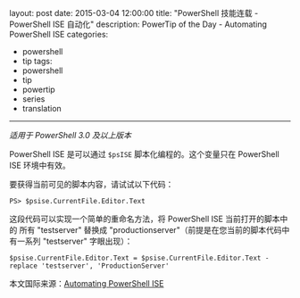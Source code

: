 ﻿layout: post
date: 2015-03-04 12:00:00
title: "PowerShell 技能连载 - PowerShell ISE 自动化"
description: PowerTip of the Day - Automating PowerShell ISE
categories:
- powershell
- tip
tags:
- powershell
- tip
- powertip
- series
- translation
---
_适用于 PowerShell 3.0 及以上版本_

PowerShell ISE 是可以通过 `$psISE` 脚本化编程的。这个变量只在 PowerShell ISE 环境中有效。

要获得当前可见的脚本内容，请试试以下代码：

    PS> $psise.CurrentFile.Editor.Text 

这段代码可以实现一个简单的重命名方法，将 PowerShell ISE 当前打开的脚本中的 所有 "testserver" 替换成 "productionserver"（前提是在您当前的脚本代码中有一系列 "testserver" 字眼出现）：

    $psise.CurrentFile.Editor.Text = $psise.CurrentFile.Editor.Text -replace 'testserver', 'ProductionServer'

<!--more-->
本文国际来源：[Automating PowerShell ISE](http://community.idera.com/powershell/powertips/b/tips/posts/automating-powershell-ise)
